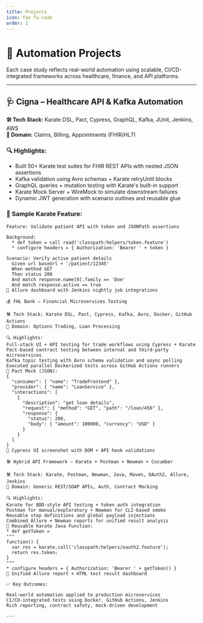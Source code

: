 ```yaml
---
title: Projects
icon: fas fa-code
order: 2
---
```


# 🚀 Automation Projects

Each case study reflects real-world automation using scalable, CI/CD-integrated frameworks across healthcare, finance, and API platforms.

---

## 🩺 Cigna – Healthcare API & Kafka Automation

**🛠 Tech Stack:** Karate DSL, Pact, Cypress, GraphQL, Kafka, JUnit, Jenkins, AWS  
**📍 Domain:** Claims, Billing, Appointments (FHIR/HL7)

### 🔍 Highlights:
- Built 50+ Karate test suites for FHIR REST APIs with nested JSON assertions
- Kafka validation using Avro schemas + Karate retryUntil blocks
- GraphQL queries + mutation testing with Karate's built-in support
- Karate Mock Server + WireMock to simulate downstream failures
- Dynamic JWT generation with scenario outlines and reusable glue

### 🧪 Sample Karate Feature:
```gherkin
Feature: Validate patient API with token and JSONPath assertions

Background:
  * def token = call read('classpath:helpers/token.feature')
  * configure headers = { Authorization: 'Bearer ' + token }

Scenario: Verify active patient details
  Given url baseUrl + '/patient/12345'
  When method GET
  Then status 200
  And match response.name[0].family == 'Doe'
  And match response.active == true
📸 Allure dashboard with Jenkins nightly job integrations

💰 FHL Bank – Financial Microservices Testing

🛠 Tech Stack: Karate DSL, Pact, Cypress, Kafka, Avro, Docker, GitHub Actions
📍 Domain: Options Trading, Loan Processing

🔍 Highlights:
Full-stack UI + API testing for trade workflows using Cypress + Karate
Pact-based contract testing between internal and third-party microservices
Kafka topic testing with Avro schema validation and async polling
Executed parallel Dockerized tests across GitHub Actions runners
🧪 Pact Mock (JSON):
{
  "consumer": { "name": "TradeFrontend" },
  "provider": { "name": "LoanService" },
  "interactions": [
    {
      "description": "get loan details",
      "request": { "method": "GET", "path": "/loan/456" },
      "response": {
        "status": 200,
        "body": { "amount": 100000, "currency": "USD" }
      }
    }
  ]
}
📸 Cypress UI screenshot with DOM + API hook validations

🛠 Hybrid API Framework – Karate + Postman + Newman + Cucumber

🛠 Tech Stack: Karate, Postman, Newman, Java, Maven, OAuth2, Allure, Jenkins
📍 Domain: Generic REST/SOAP APIs, Auth, Contract Mocking

🔍 Highlights:
Karate for BDD-style API testing + token auth integration
Postman for manual/exploratory + Newman for CLI-based smoke
Reusable step definitions and global payload injections
Combined Allure + Newman reports for unified result analysis
🧪 Reusable Karate Java Function:
* def getToken =
"""
function() {
  var res = karate.call('classpath:helpers/oauth2.feature');
  return res.token;
}
"""
* configure headers = { Authorization: 'Bearer ' + getToken() }
📸 Unified Allure report + HTML test result dashboard

✅ Key Outcomes:

Real-world automation applied to production microservices
CI/CD-integrated tests using Docker, GitHub Actions, Jenkins
Rich reporting, contract safety, mock-driven development

---



